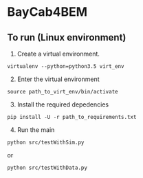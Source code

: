 # BayCab4BEM
## To run (Linux environment)
1. Create a virtual environment. 
```shell
virtualenv --python=python3.5 virt_env
```
2. Enter the virtual environment
```shell
source path_to_virt_env/bin/activate
```
3. Install the required depedencies
```shell
pip install -U -r path_to_requirements.txt
```
4. Run the main
```shell
python src/testWithSim.py
```
or
```shell
python src/testWithData.py
```
